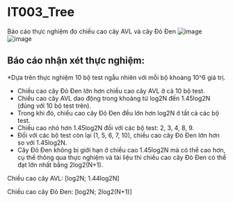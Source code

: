 # IT003_Tree
Báo cáo thực nghiệm đo chiều cao cây AVL và cây Đỏ Đen
![image](https://github.com/Diephho/IT003_Tree/assets/126962960/3a55bea6-b8bd-4344-a1b1-134982f6b88b)
![image](https://github.com/Diephho/IT003_Tree/assets/126962960/70480bd5-e942-49a1-82a6-385fd1760726)

## Báo cáo nhận xét thực nghiệm: 
*Dựa trên thực nghiệm 10 bộ test ngẫu nhiên với mỗi bộ khoảng 10^6 giá trị.
-	Chiều cao cây Đỏ Đen lớn hơn chiều cao cây AVL ở cả 10 bộ test.
-	Chiều cao cây AVL dao động trong khoảng từ log2N đến 1.45log2N (đúng với 10 bộ test trên). 
-	Trong khi đó, chiều cao cây Đỏ Đen đều lớn hơn log2N ở tất cả các bộ test.
-	Chiều cao nhỏ hơn 1.45log2N đối với các bộ test: 2, 3, 4, 8, 9.
-	Đối với các bộ test còn lại (1, 5, 6, 7, 10), chiều cao cây Đỏ Đen lớn hơn so với 1.45log2N.
- Cây Đỏ Đen không bị giới hạn ở chiều cao 1.45log2N mà có thể cao hơn, cụ thể thông qua thực nghiệm và tài liệu thì chiều cao cây Đỏ Đen có thể đạt lớn nhất bằng 2log2(N+1).

 Chiều cao cây AVL: [log2N; 1.44log2N]
 
 Chiều cao cây Đỏ Đen: [log2N; 2log2(N+1)]
